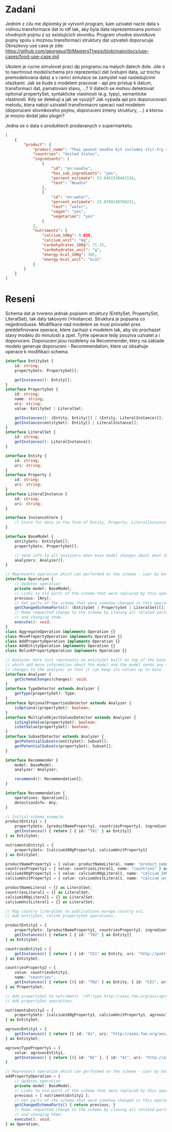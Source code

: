 # Zadani

Jednim z cilu me diplomky je vytvorit program, kam uzivatel nacte data s vidinou transformace dat to rdf tak, aby byla data reprezentovana pomoci vhodnych pojmu z uz existujicich slovniku. Program vhodne slovnikove pojmy spolu s moznou transformaci struktury dat uzivateli doporucuje. Obrazkovy use case je zde: https://github.com/georgeus19/MastersThesis/blob/main/docs/use-cases/food-use-case.md

Ukolem je rucne simulovat praci dp programu na malych datech dole. Jde o to navrhnout model/schema pro reprezentaci dat (vstupni data, uz trochu premodelovana data) a v ramci simulace se zamyslet nad nasledujicimi otazkami. Jak se bude s modelem pracovat - api pro pristup k datum, transformaci dat, pamatovani stavu, ...? V datech se mohou detektovat optional propertySet, syntakticke vlastnosti (e.g. typy), semanticke vlastnosti. Kdy se detekuji a jak se vyuziji? Jak vypada api pro doporucovaci metodu, ktera nabizi uzivateli transformacni operaci nad modelem (doporuceni slovnikoveho pojmu, doporuceni zmeny struktury, ...) a kterou je mozno dodat jako plugin?

Jedna se o data o produktech prodavanych v supermarketu.

```json
[
    {
        "product": {
            "product_name": "Thai peanut noodle kit includes stir-fry rice noodles & thai peanut seasoning",
            "countries": "United States",
            "ingredients": [
                {
                    "id": "en:noodle",
                    "has_sub_ingredients": "yes",
                    "percent_estimate": 53.8461538461538,
                    "text": "Noodle"
                },
                {
                    "id": "en:water",
                    "percent_estimate": 23.0769230769231,
                    "text": "water",
                    "vegan": "yes",
                    "vegetarian": "yes"
                }
            ],
            "nutriments": {
                "calcium_100g": 0.038,
                "calcium_unit": "mg",
                "carbohydrates_100g": 71.15,
                "carbohydrates_unit": "g",
                "energy-kcal_100g": 385,
                "energy-kcal_unit": "kcal"
            }
        }
    }
]
```

# Reseni

Schema dat je tvoreno jednak popisem struktury (EntitySet, PropertySet, LiteralSet), tak daty takovymi (\*Instance). Struktura je popsana co nejjednodusse. Modifikace nad modelem se musi provadet pres preddefinovane operace, ktere zachazi s modelem tak, aby slo prochazet stavy modelu do minulosti a zpet. Tyhle operace tedy pouziva uzivatel a i doporuceni. Doporuceni jsou rozdeleny na Recommender, ktery na zaklade modelu generuje doporuceni - Recommendation, ktere uz obsahuje operace k modifikaci schema.

```ts
interface EntitySet {
    id: string;
    propertySets: PropertySet[];

    getInstances(): Entity[];
}
interface PropertySet {
    id: string;
    name: string;
    uri: string;
    value: EntitySet | LiteralSet;

    getInstances(): (Entity, Entity)[] | (Entity, LiteralInstance)[];
    getInstances(entitySet): Entity[] | LiteralInstance[];
}
interface LiteralSet {
    id: string;
    getInstances(): LiteralInstance[];
}

interface Entity {
    id: string;
    uri: string;
}
interface Property {
    id: string;
    uri: string;
}
interface LiteralInstance {
    id: string;
    uri: string;
}

interface InstanceStore {
    // Store for data in the form of Entity, Property, LiteralInstance.
}

interface BaseModel {
    entitySets: EntitySet[];
    propertySets: PropertySet[];

    // Send info to all analyzers when base model changes about what changed.
    analyzers: Analyzer[];
}

// Represents operation which can performed on the schema - user by both recommendations and users.
interface Operation {
    // Updates operation
    private model: BaseModel;
    // Links to old parts of the schema that were replaced by this operation.
    previous: [Any];
    // Get parts of the schema that were somehow changed in this operation.
    getChangedSchemaParts(): (EntitySet | PropertySet | LiteralSet)[];
    // Make requested change to the schema by cloning all related parts of the schema
    // and changing them.
    execute(): void;
}
class AggregateOperation implements Operation {}
class MovePropertyOperation implements Operation {}
class AddPropertyOperation implements Operation {}
class AddEntityOperation implements Operation {}
class RelinkPropertyOperation implements Operation {}

// Analyzer here just represents an entitySet built on top of the base model
// which add more information about hte model and the model sends any schema
// changes to the analyzer so that it can keep its values up to date.
interface Analyzer {
    getSchemaChanges(changes): void;
}
interface TypeDetector extends Analyzer {
    getType(propertySet): Type;
}
interface OptionalPropertiesDetector extends Analyzer {
    isOptional(propertySet): boolean;
}
interface MultipleObjectValuesDetector extends Analyzer {
    isSingleValue(propertySet): boolean;
    isSetValue(propertySet): boolean;
}
interface SubsetDetector extends Analyzer {
    getPotentialSubsets(entitySet): Subset[];
    getPotentialSubsets(propertySet): Subset[];
}

interface Recommender {
    model: BaseModel;
    analyzer: Analyzer;

    recommend(): Recommendation[];
}

interface Recommendation {
    operations: Operation[];
    detectionInfo: Any;
}
```

```ts
// Initial schema example;
productEntity1 = {
    propertySets: [productNameProperty1, countriesProperty1, ingredientsProperty1, nutrimentsProperty1],
    getInstances() { return [ { id: "TN1" } as Entity]}
} as EntitySet;

nutrimentsEntity1 = {
    propertySets: [calcium100gProperty1, calciumUnitProperty1]
} as EntitySet;

productNameProperty1 = { value: productNameLiteral, name: "product_name" } as PropertySet;
countriesProperty1 = { value: countriesLiteral1, name: "countries" } as PropertySet;
calcium100gProperty1 = { value: calcium100gLiteral1, name: "calcium_100g" } as PropertySet;
calciumUnitProperty1 = { value: calciumUnitLiteral1, name: "calcium_unit" } as PropertySet;

productNameLiteral = {} as LiteralSet;
countriesLiteral1 = {} as LiteralSet;
calcium100gLiteral1 = {} as LiteralSet;
calciumUnitLiteral1 = {} as LiteralSet;

// Map country literalSet to publications europa country uri.
// Add entitySet, relink propertySet operations.

productEntity2 = {
    propertySets: [productNameProperty1, countriesProperty2, ingredientsProperty1, nutrimentsProperty1],
    getInstances() { return [ { id: "TN2" } as Entity]}
} as EntitySet;

countriesEntity1 = {
    getInstances() { return [ { id: "CE1" as Entity, uri: "http://publications.europa.eu/resource/authority/country/USA" } as Entity ]}
} as EntitySet;

countriesProperty2 = {
    value: countriesEntity1,
    name: "countries",
    getInstances() { return [({ id: "TN2" } as Entity, { id: "CE1", uri: "http://publications.europa.eu/resource/authority/country/USA" } as Entity)]}
} as PropertySet;

// Add propertySet to nutriments `rdf:type http://aims.fao.org/aos/agrovoc/c_10961`.
// Add propertySet operations.

nutrimentsEntity2 = {
    propertySets: [calcium100gProperty1, calciumUnitProperty1, agrovocTypeProperty1]
} as EntitySet;

agrovocEntity1 = {
    getInstances() { return [{ id: "A1", uri: "http://aims.fao.org/aos/agrovoc/c_10961"}]}
} as EntitySet;

agrovocTypeProperty1 = {
    value: agrovocEntity1,
    getInstances() { return [({ id: "N1" }, { id: "A1", uri: "http://aims.fao.org/aos/agrovoc/c_10961"})]}
}

// Represents operation which can performed on the schema - user by both recommendations and users.
addPropertyOperation = {
    // Updates operation
    private model: BaseModel;
    // Links to old parts of the schema that were replaced by this operation.
    previous = [ nutrimentsEntity1 ];
    // Get parts of the schema that were somehow changed in this operation.
    getChangedSchemaParts() { return previous; }
    // Make requested change to the schema by cloning all related parts of the schema
    // and changing them.
    execute(): void;
} as Operation;

```
